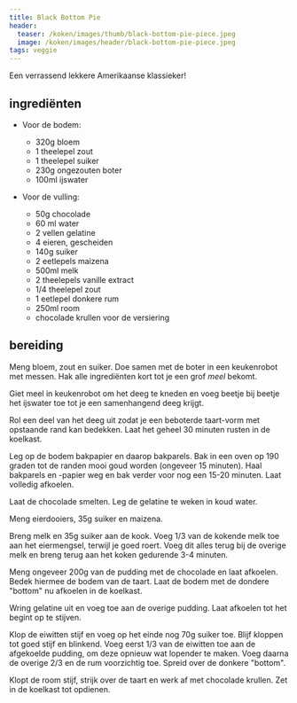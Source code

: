 ```yaml
---
title: Black Bottom Pie
header:
  teaser: /koken/images/thumb/black-bottom-pie-piece.jpeg
  image: /koken/images/header/black-bottom-pie-piece.jpeg
tags: veggie
---
```


Een verrassend lekkere Amerikaanse klassieker!

## ingrediënten

* Voor de bodem:
  * 320g bloem
  * 1 theelepel zout
  * 1 theelepel suiker
  * 230g ongezouten boter
  * 100ml ijswater

* Voor de vulling:
  * 50g chocolade
  * 60 ml water
  * 2 vellen gelatine
  * 4 eieren, gescheiden
  * 140g suiker
  * 2 eetlepels maizena
  * 500ml melk
  * 2 theelepels vanille extract
  * 1/4 theelepel zout
  * 1 eetlepel donkere rum
  * 250ml room
  * chocolade krullen voor de versiering

## bereiding

Meng bloem, zout en suiker. Doe samen met de boter in een keukenrobot met messen. Hak alle ingrediënten kort tot je een grof _meel_ bekomt.

Giet meel in keukenrobot om het deeg te kneden en voeg beetje bij beetje het ijswater toe tot je een samenhangend deeg krijgt.

Rol een deel van het deeg uit zodat je een beboterde taart-vorm met opstaande rand kan bedekken. Laat het geheel 30 minuten rusten in de koelkast.

Leg op de bodem bakpapier en daarop bakparels. Bak in een oven op 190 graden tot de randen mooi goud worden (ongeveer 15 minuten). Haal bakparels en -papier weg en bak verder voor nog een 15-20 minuten. Laat volledig afkoelen.

Laat de chocolade smelten. Leg de gelatine te weken in koud water.

Meng eierdooiers, 35g suiker en maizena.

Breng melk en 35g suiker aan de kook. Voeg 1/3 van de kokende melk toe aan het eiermengsel, terwijl je goed roert. Voeg dit alles terug bij de overige melk en breng terug aan het koken gedurende 3-4 minuten.

Meng ongeveer 200g van de pudding met de chocolade en laat afkoelen. Bedek hiermee de bodem van de taart. Laat de bodem met de dondere "bottom" nu afkoelen in de koelkast.

Wring gelatine uit en voeg toe aan de overige pudding. Laat afkoelen tot het begint op te stijven.

Klop de eiwitten stijf en voeg op het einde nog 70g suiker toe. Blijf kloppen tot goed stijf en blinkend. Voeg eerst 1/3 van de eiwitten toe aan de afgekoelde pudding, om deze opnieuw wat lopender te maken. Voeg daarna de overige 2/3 en de rum voorzichtig toe. Spreid over de donkere "bottom".

Klopt de room stijf, strijk over de taart en werk af met chocolade krullen. Zet in de koelkast tot opdienen.
